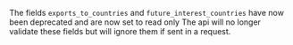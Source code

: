 The fields `exports_to_countries` and `future_interest_countries` have now been deprecated and are now set to read only
The api will no longer validate these fields but will ignore them if sent in a request.